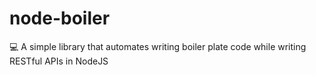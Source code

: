 # node-boiler
:computer: A simple library that automates writing boiler plate code while writing RESTful APIs in NodeJS
